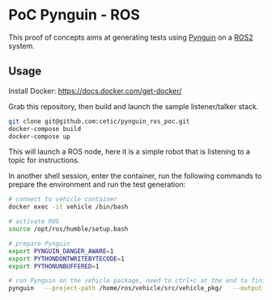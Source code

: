 # PoC Pynguin - ROS

This proof of concepts aims at generating tests using [Pynguin](https://github.com/se2p/pynguin) on a [ROS2](https://docs.ros.org/en/rolling/index.html) system.

## Usage

Install Docker: https://docs.docker.com/get-docker/

Grab this repository, then build and launch the sample listener/talker stack.  

```bash
git clone git@github.com:cetic/pynguin_ros_poc.git
docker-compose build
docker-compose up
```

This will launch a ROS node, here it is a simple robot that is listening to a topic for instructions.

In another shell session, enter the container, run the following commands to prepare the environment and run the test generation:

```bash
# connect to vehicle container
docker exec -it vehicle /bin/bash

# activate ROS
source /opt/ros/humble/setup.bash

# prepare Pynguin
export PYNGUIN_DANGER_AWARE=1
export PYTHONDONTWRITEBYTECODE=1
export PYTHONUNBUFFERED=1

# run Pynguin on the vehicle package, need to ctrl+c at the end to finish the generation.
pynguin   --project-path /home/ros/vehicle/src/vehicle_pkg/   --output-path ./pynguin-testgen --create-coverage-report True   --module-name vehicle -v
```
